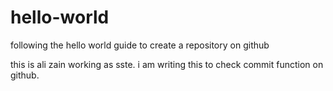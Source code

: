 # hello-world
following the hello world guide to create a repository on github

this is ali zain working as sste. i am writing this to check commit function on github.
